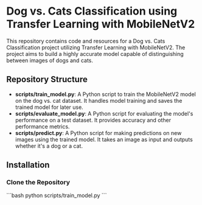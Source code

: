 # Dog vs. Cats Classification using Transfer Learning with MobileNetV2

This repository contains code and resources for a Dog vs. Cats Classification project utilizing Transfer Learning with MobileNetV2. The project aims to build a highly accurate model capable of distinguishing between images of dogs and cats.

## Repository Structure

- **scripts/train_model.py**: A Python script to train the MobileNetV2 model on the dog vs. cat dataset. It handles model training and saves the trained model for later use.
- **scripts/evaluate_model.py**: A Python script for evaluating the model's performance on a test dataset. It provides accuracy and other performance metrics.
- **scripts/predict.py**: A Python script for making predictions on new images using the trained model. It takes an image as input and outputs whether it's a dog or a cat.

## Installation

### Clone the Repository

\```bash
python scripts/train_model.py
\```




